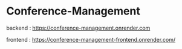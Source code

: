 # Conference-Management
backend : https://conference-management.onrender.com

frontend : https://conference-management-frontend.onrender.com/